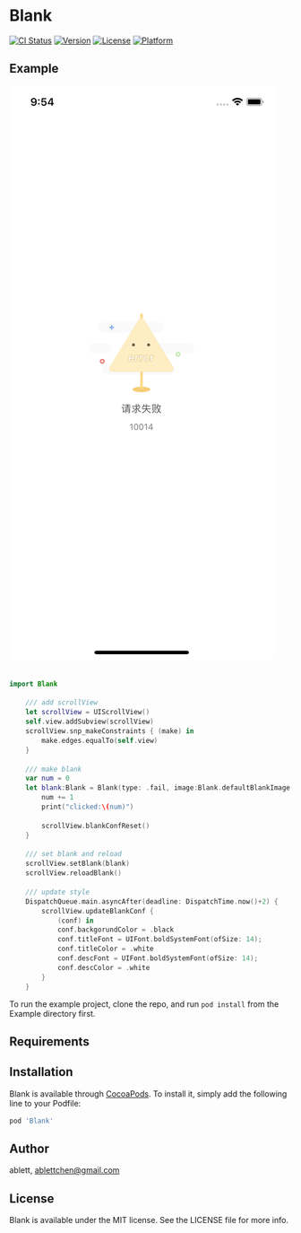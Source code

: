 # Blank

[![CI Status](https://img.shields.io/travis/ablett/Blank.svg?style=flat)](https://travis-ci.org/ablett/Blank)
[![Version](https://img.shields.io/cocoapods/v/Blank.svg?style=flat)](https://cocoapods.org/pods/Blank)
[![License](https://img.shields.io/cocoapods/l/Blank.svg?style=flat)](https://cocoapods.org/pods/Blank)
[![Platform](https://img.shields.io/cocoapods/p/Blank.svg?style=flat)](https://cocoapods.org/pods/Blank)

## Example


![](https://github.com/ablettchen/Blank/blob/master/Example/Screenshots/ss.png)


```swift

import Blank

    /// add scrollView
    let scrollView = UIScrollView()
    self.view.addSubview(scrollView)
    scrollView.snp_makeConstraints { (make) in
        make.edges.equalTo(self.view)
    }
    
    /// make blank
    var num = 0
    let blank:Blank = Blank(type: .fail, image:Blank.defaultBlankImage(type: .fail), title: NSAttributedString(string: "请求失败"), desc: NSAttributedString(string: "10014")) { (tap) -> (Void) in
        num += 1
        print("clicked:\(num)")
        
        scrollView.blankConfReset()
    }
    
    /// set blank and reload
    scrollView.setBlank(blank)
    scrollView.reloadBlank()
    
    /// update style
    DispatchQueue.main.asyncAfter(deadline: DispatchTime.now()+2) {
        scrollView.updateBlankConf {
            (conf) in
            conf.backgorundColor = .black
            conf.titleFont = UIFont.boldSystemFont(ofSize: 14);
            conf.titleColor = .white
            conf.descFont = UIFont.boldSystemFont(ofSize: 14);
            conf.descColor = .white
        }
    }

```


To run the example project, clone the repo, and run `pod install` from the Example directory first.

## Requirements

## Installation

Blank is available through [CocoaPods](https://cocoapods.org). To install
it, simply add the following line to your Podfile:

```ruby
pod 'Blank'
```

## Author

ablett, ablettchen@gmail.com

## License

Blank is available under the MIT license. See the LICENSE file for more info.

